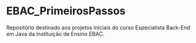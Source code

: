 # EBAC_PrimeirosPassos
 Repositório destinado aos projetos iniciais do curso Especialista Back-End em Java da Instituição de Ensino EBAC.
